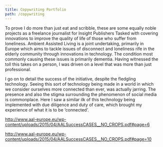 ```yaml
---
title: Copywriting Portfolio
path: /copywriting
---
```

To prove I do more than just eat and scribble, these are some equally noble projects as a freelance journalist for Insight Publishers Tasked with covering innovations to improve the quality of life of those who suffer from loneliness. Ambient Assisted Living is a joint undertaking, primarily in Europe which aims to tackle issues of disconnect and loneliness rife in the elderly community through innovations in technology. The condition most commonly causing these issues is primarily dementia. Having witnessed the toll this takes on a person, I was driven on a level that was more than just professional.

I go on to detail the success of the initiative, despite the fledgling technology. Seeing this sort of technology being made in a world in which we consider ourselves more connected than ever, was actually jarring. The presence and also the stigma surrounding the phenomenon of social media is commonplace. Here I saw a similar ilk of this technology being implemented with due diligence and duty of care, which brought my experience of what it is to be ‘connected’.

http://www.aal-europe.eu/wp-content/uploads/2015/04/AALSuccessCASES__NO_CROPS.pdf#page=6

http://www.aal-europe.eu/wp-content/uploads/2015/04/AALSuccessCASES__NO_CROPS.pdf#page=10
